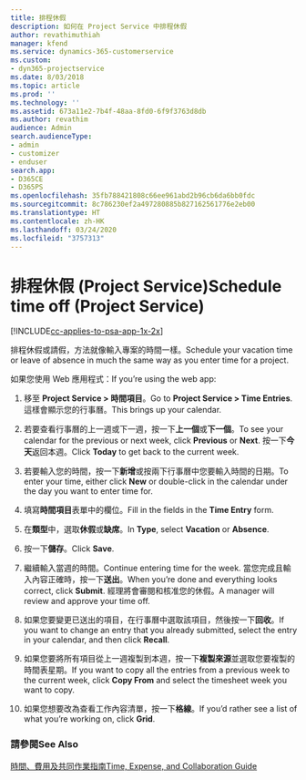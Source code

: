 ```yaml
---
title: 排程休假
description: 如何在 Project Service 中排程休假
author: revathimuthiah
manager: kfend
ms.service: dynamics-365-customerservice
ms.custom:
- dyn365-projectservice
ms.date: 8/03/2018
ms.topic: article
ms.prod: ''
ms.technology: ''
ms.assetid: 673a11e2-7b4f-48aa-8fd0-6f9f3763d8db
ms.author: revathim
audience: Admin
search.audienceType:
- admin
- customizer
- enduser
search.app:
- D365CE
- D365PS
ms.openlocfilehash: 35fb788421808c66ee961abd2b96cb6da6bb0fdc
ms.sourcegitcommit: 8c786230ef2a497280885b827162561776e2eb00
ms.translationtype: HT
ms.contentlocale: zh-HK
ms.lasthandoff: 03/24/2020
ms.locfileid: "3757313"
---
```

# <a name="schedule-time-off-project-service"></a><span data-ttu-id="a31cb-103">排程休假 (Project Service)</span><span class="sxs-lookup"><span data-stu-id="a31cb-103">Schedule time off (Project Service)</span></span>

[!INCLUDE[cc-applies-to-psa-app-1x-2x](../includes/cc-applies-to-psa-app-1x-2x.md)]

<span data-ttu-id="a31cb-104">排程休假或請假，方法就像輸入專案的時間一樣。</span><span class="sxs-lookup"><span data-stu-id="a31cb-104">Schedule your vacation time or leave of absence in much the same way as you enter time for a project.</span></span>  
  
 <span data-ttu-id="a31cb-105">如果您使用 Web 應用程式：</span><span class="sxs-lookup"><span data-stu-id="a31cb-105">If you’re using the web app:</span></span>  
  
1.  <span data-ttu-id="a31cb-106">移至 **Project Service > 時間項目**。</span><span class="sxs-lookup"><span data-stu-id="a31cb-106">Go to **Project Service > Time Entries**.</span></span> <span data-ttu-id="a31cb-107">這樣會顯示您的行事曆。</span><span class="sxs-lookup"><span data-stu-id="a31cb-107">This brings up your calendar.</span></span>  
  
2.  <span data-ttu-id="a31cb-108">若要查看行事曆的上一週或下一週，按一下**上一個**或**下一個**。</span><span class="sxs-lookup"><span data-stu-id="a31cb-108">To see your calendar for the previous or next week, click **Previous** or **Next**.</span></span> <span data-ttu-id="a31cb-109">按一下**今天**返回本週。</span><span class="sxs-lookup"><span data-stu-id="a31cb-109">Click **Today** to get back to the current week.</span></span>  
  
3.  <span data-ttu-id="a31cb-110">若要輸入您的時間，按一下**新增**或按兩下行事曆中您要輸入時間的日期。</span><span class="sxs-lookup"><span data-stu-id="a31cb-110">To enter your time, either click **New** or double-click in the calendar under the day you want to enter time for.</span></span>  
  
4.  <span data-ttu-id="a31cb-111">填寫**時間項目**表單中的欄位。</span><span class="sxs-lookup"><span data-stu-id="a31cb-111">Fill in the fields in the **Time Entry** form.</span></span>  
  
5.  <span data-ttu-id="a31cb-112">在**類型**中，選取**休假**或**缺席**。</span><span class="sxs-lookup"><span data-stu-id="a31cb-112">In **Type**, select **Vacation** or **Absence**.</span></span>  
  
6.  <span data-ttu-id="a31cb-113">按一下**儲存**。</span><span class="sxs-lookup"><span data-stu-id="a31cb-113">Click **Save**.</span></span>  
  
7.  <span data-ttu-id="a31cb-114">繼續輸入當週的時間。</span><span class="sxs-lookup"><span data-stu-id="a31cb-114">Continue entering time for the week.</span></span> <span data-ttu-id="a31cb-115">當您完成且輸入內容正確時，按一下**送出**。</span><span class="sxs-lookup"><span data-stu-id="a31cb-115">When you’re done and everything looks correct, click **Submit**.</span></span> <span data-ttu-id="a31cb-116">經理將會審閱和核准您的休假。</span><span class="sxs-lookup"><span data-stu-id="a31cb-116">A manager will review and approve your time off.</span></span>  
  
8.  <span data-ttu-id="a31cb-117">如果您要變更已送出的項目，在行事曆中選取該項目，然後按一下**回收**。</span><span class="sxs-lookup"><span data-stu-id="a31cb-117">If you want to change an entry that you already submitted, select the entry in your calendar, and then click **Recall**.</span></span>  
  
9. <span data-ttu-id="a31cb-118">如果您要將所有項目從上一週複製到本週，按一下**複製來源**並選取您要複製的時間表星期。</span><span class="sxs-lookup"><span data-stu-id="a31cb-118">If you want to copy all the entries from a previous week to the current week, click **Copy From** and select the timesheet week you want to copy.</span></span>  
  
10. <span data-ttu-id="a31cb-119">如果您想要改為查看工作內容清單，按一下**格線**。</span><span class="sxs-lookup"><span data-stu-id="a31cb-119">If you’d rather see a list of what you’re working on, click **Grid**.</span></span>  
  
### <a name="see-also"></a><span data-ttu-id="a31cb-120">請參閱</span><span class="sxs-lookup"><span data-stu-id="a31cb-120">See Also</span></span>  
 [<span data-ttu-id="a31cb-121">時間、費用及共同作業指南</span><span class="sxs-lookup"><span data-stu-id="a31cb-121">Time, Expense, and Collaboration Guide</span></span>](../project-service/time-expense-collaboration-guide.md)

